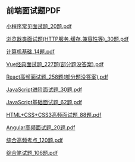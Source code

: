 ## 前端面试题PDF

[小程序常见面试题_20题.pdf](/PDFs/小程序常见面试题_20题.pdf) 

 [浏览器类面试题(HTTP服务.缓存.兼容性等)_30题.pdf](/PDFs/浏览器类面试题(HTTP服务.缓存.兼容性等)_30题.pdf) 

 [计算机基础_14题.pdf](/PDFs/计算机基础_14题.pdf) 

 [Vue经典面试题_227题(部分题没答案).pdf](/PDFs/Vue经典面试题_227题(部分题没答案).pdf) 

 [React高频面试题_258题(部分题没答案).pdf](/PDFs/React高频面试题_258题(部分题没答案).pdf) 

 [JavaScript进阶面试题_30题.pdf](/PDFs/JavaScript进阶面试题_30题.pdf) 

 [JavaScript基础面试题_62题.pdf](/PDFs/JavaScript基础面试题_62题.pdf) 

 [HTML+CSS+CSS3高频面试题_88题.pdf](/PDFs/HTML+CSS+CSS3高频面试题_88题.pdf) 

 [Angular高频面试题_20题.pdf](/PDFs/Angular高频面试题_20题.pdf) 

 [综合高频考点_120题.pdf](/PDFs/综合高频考点_120题.pdf) 

 [综合笔试题_106题.pdf](/PDFs/综合笔试题_106题.pdf) 

